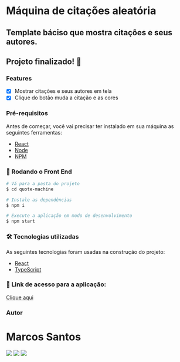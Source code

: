# Máquina de citações aleatória

## Template báciso que mostra citações e seus autores.

## Projeto finalizado! 🚀

### Features

- [x] Mostrar citações e seus autores em tela 
- [x] Clique do botão muda a citação e as cores 

### Pré-requisitos

Antes de começar, você vai precisar ter instalado em sua máquina as seguintes ferramentas:

- [React](https://pt-br.reactjs.org/)
- [Node](https://nodejs.org/en/)
- [NPM](https://nodejs.org/en/)

### 🎲 Rodando o Front End

```bash
# Vá para a pasta do projeto
$ cd quote-machine

# Instale as dependências
$ npm i

# Execute a aplicação em modo de desenvolvimento
$ npm start

```

### 🛠 Tecnologias utilizadas

As seguintes tecnologias foram usadas na construção do projeto:

- [React](https://pt-br.reactjs.org/)
- [TypeScript](https://www.typescriptlang.org/docs/)

### 🚀 Link de acesso para a aplicação:

<a href="https://Marcos1710.github.io/quote-machine">Clique aqui</a>

### Autor
# Marcos Santos

<div>
    <a href = "mailto:marcossamuel17@gmail.com"><img src="https://img.shields.io/badge/Gmail-D14836?style=for-the-badge&logo=gmail&logoColor=white" target="_blank"></a>
     <a href = "https://www.linkedin.com/in/marcos-samuel-1710"><img src="https://img.shields.io/badge/LinkedIn-0077B5?style=for-the-badge&logo=linkedin&logoColor=white" target="_blank"></a>
    <a href = "https://marcos1710.github.io/"><img src="https://img.shields.io/badge/website-000000?style=for-the-badge&logo=About.me&logoColor=white" target="_blank"></a>
</div>
